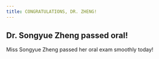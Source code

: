 ```yaml
---
title: CONGRATULATIONS, DR. ZHENG!
---
```


## Dr. Songyue Zheng passed oral!

Miss Songyue Zheng passed her oral exam smoothly today!
